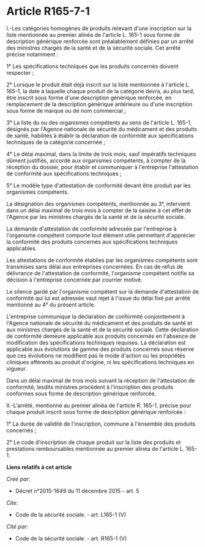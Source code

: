 # Article R165-7-1

I.-Les catégories homogènes de produits relevant d'une inscription sur la liste mentionnée au premier alinéa de l'article L.
165-1 sous forme de description générique renforcée sont préalablement définies par un arrêté des ministres chargés de la
santé et de la sécurité sociale. Cet arrêté précise notamment : 

1° Les spécifications techniques que les produits concernés doivent respecter ; 

2° Lorsque le produit était déjà inscrit sur la liste mentionnée à l'article L. 165-1, la date à laquelle chaque produit de
la catégorie devra, au plus tard, être inscrit sous forme d'une description générique renforcée, en remplacement de la
description générique antérieure ou d'une inscription sous forme de marque ou de nom commercial ; 

3° La liste du ou des organismes compétents au sens de l'article L. 165-1, désignés par l'Agence nationale de sécurité du
médicament et des produits de santé, habilités à établir la déclaration de conformité aux spécifications techniques de la
catégorie concernée ; 

4° Le délai maximal, dans la limite de trois mois, sauf impératifs techniques dûment justifiés, accordé aux organismes
compétents, à compter de la réception du dossier, pour établir et communiquer à l'entreprise l'attestation de conformité aux
spécifications techniques ; 

5° Le modèle type d'attestation de conformité devant être produit par les organismes compétents. 

La désignation des organismes compétents, mentionnée au 3°, intervient dans un délai maximal de trois mois à compter de la
saisine à cet effet de l'Agence par les ministres chargés de la santé et de la sécurité sociale. 

La demande d'attestation de conformité adressée par l'entreprise à l'organisme compétent comporte tout élément utile
permettant d'apprécier la conformité des produits concernés aux spécifications techniques applicables. 

Les attestations de conformité établies par les organismes compétents sont transmises sans délai aux entreprises concernées.
En cas de refus de délivrance de l'attestation de conformité, l'organisme compétent notifie sa décision à l'entreprise
concernée par courrier motivé. 

Le silence gardé par l'organisme compétent sur la demande d'attestation de conformité qui lui est adressée vaut rejet à
l'issue du délai fixé par arrêté mentionné au 4° du présent article. 

L'entreprise communique la déclaration de conformité conjointement à l'Agence nationale de sécurité du médicament et des
produits de santé et aux ministres chargés de la santé et de la sécurité sociale. Cette déclaration de conformité demeure
applicable aux produits concernés en l'absence de modification des spécifications techniques requises. La déclaration est
applicable aux évolutions de gamme des produits concernés sous réserve que ces évolutions ne modifient pas le mode d'action
ou les propriétés cliniques afférents au produit d'origine, ni les spécifications techniques en vigueur. 

Dans un délai maximal de trois mois suivant la réception de l'attestation de conformité, lesdits ministres procèdent à
l'inscription des produits conformes sous forme de description générique renforcée. 

II.-L'arrêté, mentionné au premier alinéa de l'article R. 165-1, précise pour chaque produit inscrit sous forme de
description générique renforcée : 

1° La durée de validité de l'inscription, commune à l'ensemble des produits concernés ; 

2° Le code d'inscription de chaque produit sur la liste des produits et prestations remboursables mentionnée au premier
alinéa de l'article L. 165-1.

**Liens relatifs à cet article**

_Créé par_:

  - Décret n°2015-1649 du 11 décembre 2015 - art. 5

_Cite_:

  - Code de la sécurité sociale. - art. L165-1 (V)

_Cité par_:

  - Code de la sécurité sociale. - art. R165-1 (V)
